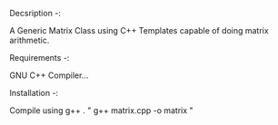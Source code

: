 Decsription -:

A Generic Matrix Class using C++ Templates capable of doing matrix arithmetic.

Requirements -:

GNU C++ Compiler...

Installation -:

Compile using g++ .
" g++ matrix.cpp -o matrix "

